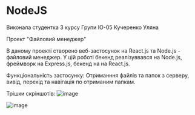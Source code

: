 # NodeJS
Виконала студентка 3 курсу
Групи ІО-05
Кучеренко Уляна


Проект "Файловий менеджер"

В даному проекті створено веб-застосунок на React.js та Node.js - файловий менеджер.
У цій роботі бекенд реалізуввався на Node.js, фреймворк на Express.js, бекенд на на React.js.

Функціональність застосунку: Отриманння файлів та папок з серверу, вивід, перехід та навігація по отриманим папкам.

Трішки скріншотів:
![image](https://user-images.githubusercontent.com/98901552/211750143-9349d71d-72d2-4d85-956d-c6299a890c69.png)

![image](https://user-images.githubusercontent.com/98901552/211750221-b0c8c94b-d3cd-4e2d-a457-86c1ad58f729.png)
